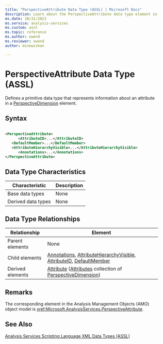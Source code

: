 ```yaml
---
title: "PerspectiveAttribute Data Type (ASSL) | Microsoft Docs"
description: Learn about the PerspectiveAttribute data type element in the Analysis Services Scripting Language (ASSL) schema.
ms.date: 10/31/2023
ms.service: analysis-services
ms.custom: assl
ms.topic: reference
ms.author: owend
ms.reviewer: owend
author: minewiskan

---
```

# PerspectiveAttribute Data Type (ASSL)

  Defines a primitive data type that represents information about an attribute in a [PerspectiveDimension](perspectivedimension-data-type-assl.md) element.  
  
## Syntax  
  
```xml  
  
<PerspectiveAttribute>  
      <AttributeID>...</AttributeID>  
   <DefaultMember>...</DefaultMember>  
   <AttributeHierarchyVisible>...</AttributeHierarchyVisible>  
      <Annotations>...</Annotations>  
</PerspectiveAttribute>  
```  
  
## Data Type Characteristics  
  
|Characteristic|Description|  
|--------------------|-----------------|  
|Base data types|None|  
|Derived data types|None|  
  
## Data Type Relationships  
  
|Relationship|Element|  
|------------------|-------------|  
|Parent elements|None|  
|Child elements|[Annotations](../collections/annotations-element-assl.md), [AttributeHierarchyVisible](../properties/attributehierarchyvisible-element-assl.md), [AttributeID](../properties/attributeid-element-assl.md), [DefaultMember](../properties/defaultmember-element-assl.md)|  
|Derived elements|[Attribute](../objects/attribute-element-assl.md) ([Attributes](../collections/attributes-element-assl.md) collection of [PerspectiveDimension](perspectivedimension-data-type-assl.md))|  
  
## Remarks  
 The corresponding element in the Analysis Management Objects (AMO) object model is <xref:Microsoft.AnalysisServices.PerspectiveAttribute>.  
  
## See Also  
 [Analysis Services Scripting Language XML Data Types &#40;ASSL&#41;](analysis-services-scripting-language-xml-data-types-assl.md)  
  
  
